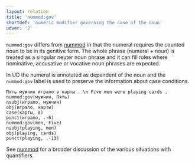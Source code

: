 ```yaml
---
layout: relation
title: 'nummod:gov'
shortdef: 'numeric modifier governing the case of the noun'
udver: '2'
---
```


`nummod:gov` differs from [nummod]()
in that the numeral requires the counted noun to be in its genitive form.
The whole phrase (numeral + noun) is treated as a singular neuter noun phrase
and it can fill roles where nominative, accusative or vocative noun phrases are expected.

In UD the numeral is annotated as dependent of the noun and the `nummod:gov` label is used to preserve
the information about case conditions.

~~~ sdparse
Пять мужчин играло в карты . \n Five men were playing cards .
nummod:gov(мужчин, Пять)
nsubj(играло, мужчин)
obj(играло, карты)
case(карты, в)
punct(играло, .-6)
nummod:gov(men, Five)
nsubj(playing, men)
obj(playing, cards)
punct(playing, .-13)
~~~

See [nummod]() for a broader discussion of the various situations with quantifiers.
<!-- Interlanguage links updated Út zář 29 20:23:39 CEST 2020 -->

